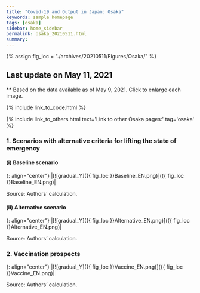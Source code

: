 ```yaml
---
title: "Covid-19 and Output in Japan: Osaka"
keywords: sample homepage
tags: [osaka]
sidebar: home_sidebar
permalink: osaka_20210511.html
summary:
---
```


{% assign fig_loc = "./archives/20210511/Figures/Osaka/" %}

## Last update on May 11, 2021
** Based on the data available as of May 9, 2021. Click to enlarge each image.

{% include link_to_code.html %}

{% include link_to_others.html text='Link to other Osaka pages:' tag='osaka' %}



<!-- #### (i) Baseline scenario

{: align="center"}
|[![gradual_Y]({{ fig_loc }}GradualRecovery1.png)]({{ fig_loc }}GradualRecovery1.png)|

Source: Authors’ calculation.

#### (ii) Alternative scenario

{: align="center"}
|[![gradual_Y]({{ fig_loc }}GradualRecovery3.png)]({{ fig_loc }}GradualRecovery3.png)|

Source: Authors’ calculation. -->


<!-- ### 2.

#### (i) Variant scenario (A)

{: align="center"}
|[![gradual_Y]({{ fig_loc }}ThresholdsON41.png)]({{ fig_loc }}ThresholdsON41.png)|

Source: Authors’ calculation. -->

<!-- #### (iii) Variant scenario -->
### 1. Scenarios with alternative criteria for lifting the state of emergency

#### (i) Baseline scenario

{: align="center"}
|[![gradual_Y]({{ fig_loc }}Baseline_EN.png)]({{ fig_loc }}Baseline_EN.png)|

Source: Authors’ calculation.

#### (ii) Alternative scenario

{: align="center"}
|[![gradual_Y]({{ fig_loc }}Alternative_EN.png)]({{ fig_loc }}Alternative_EN.png)|

Source: Authors’ calculation.

### 2. Vaccination prospects

{: align="center"}
|[![gradual_Y]({{ fig_loc }}Vaccine_EN.png)]({{ fig_loc }}Vaccine_EN.png)|

Source: Authors’ calculation.
